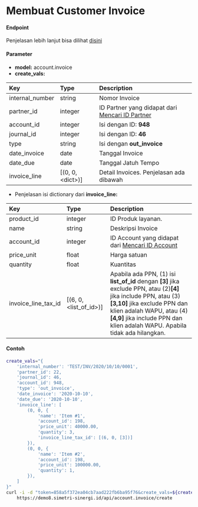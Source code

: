 # Membuat Customer Invoice
#### Endpoint
Penjelasan lebih lanjut bisa dilihat [disini](../list_api/create_data.md)

#### Parameter
- <b>model:</b> account.invoice</br>
- <b>create_vals:</b> </br>

| Key               | Type                     | Description                                                                    |
| :---              | :---                     | :---                                                                           |
| internal_number   | string                   | Nomor Invoice                                                                  |
| partner_id        | integer                  | ID Partner yang didapat dari [Mencari ID Partner](../search_master/partner.md) |
| account_id        | integer                  | Isi dengan ID: <b>948</b>                                                      |
| journal_id        | integer                  | Isi dengan ID: <b>46</b>                                                       |
| type              | string                   | Isi dengan <b>out_invoice</b>                                                  |
| date_invoice      | date                     | Tanggal Invoice                                                                |
| date_due          | date                     | Tanggal Jatuh Tempo                                                            |
| invoice_line      | [(0, 0, &lt;dict&gt;)]   | Detail Invoices. Penjelasan ada dibawah                                        |

- Penjelasan isi dictionary dari <b>invoice_line:</b> </br>

| Key                 | Type                           | Description                                                                                                                     |
| :---                | :---                           | :---                                                                                                                            |
| product_id          | integer                        | ID Produk layanan.
| name                | string                         | Deskripsi Invoice                                                                                                               |
| account_id          | integer                        | ID Account yang didapat dari [Mencari ID Account](../search_master/account.md)                                                  |
| price_unit          | float                          | Harga satuan                                                                                                                    |
| quantity            | float                          | Kuantitas                                                                                                                       |
| invoice_line_tax_id | [(6, 0, &lt;list_of_id&gt;)]   | Apabila ada PPN, (1) isi <b>list_of_id</b> dengan <b>[3]</b> jika exclude PPN, atau (2)<b>[4]</b> jika include PPN, atau (3) **[3,10]** jika exclude PPN dan klien adalah WAPU, atau (4) **[4,9]** jika include PPN dan klien adalah WAPU. Apabila tidak ada hilangkan.|

#### Contoh
```bash
create_vals="{
    'internal_number': 'TEST/INV/2020/10/10/0001',
    'partner_id': 22,
    'journal_id': 46,
    'account_id': 948,
    'type': 'out_invoice',
    'date_invoice': '2020-10-10',
    'date_due': '2020-10-10',
    'invoice_line': [
        (0, 0, {
            'name': 'Item #1',
            'account_id': 198,
            'price_unit': 40000.00,
            'quantity': 3,
            'invoice_line_tax_id': [(6, 0, [3])]
        }),
        (0, 0, {
            'name': 'Item #2',
            'account_id': 198,
            'price_unit': 100000.00,
            'quantity': 1,
        }),
    ]
}"
curl -i -d "token=858a5f372ea04cb7aad222fb6ba95f76&create_vals=${create_vals}" \
    https://demo8.simetri-sinergi.id/api/account.invoice/create
```
